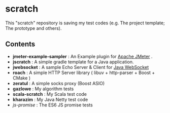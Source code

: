 # scratch

This "scratch" repository is saving my test codes  (e.g. The project template; The prototype and others).

## Contents
* **jmeter-example-sampler** : An Example plugin for [Apache JMeter](http://jmeter.apache.org/) .
* **jscratch** : A simple gradle template for a Java application.
* **jwebsocket** : A sample Echo Server & Client for [Java WebSocket](https://github.com/TooTallNate/Java-WebSocket)
* **roach** : A simple HTTP Server library ( libuv + http-parser + Boost + CMake )
* **zeratul** : A simple socks proxy (Boost ASIO)
* **gazlowe** : My algorithm tests
* **scala-scratch** : My Scala test code
* **kharazim** : My Java Netty test code
* *js-promise* : The ES6 JS promise tests

